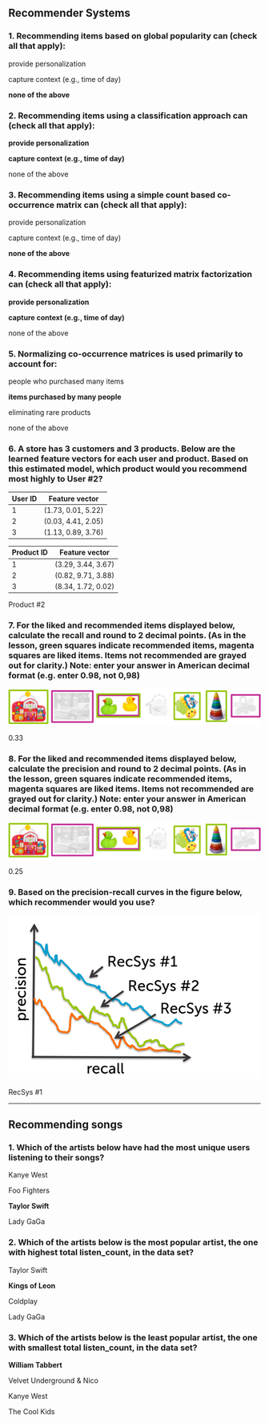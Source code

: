 ## Recommender Systems ##

### 1. Recommending items based on global popularity can (check all that apply): ###

provide personalization

capture context (e.g., time of day)

**none of the above**

### 2. Recommending items using a classification approach can (check all that apply): ###

**provide personalization**

**capture context (e.g., time of day)**

none of the above

### 3. Recommending items using a simple count based co-occurrence matrix can (check all that apply): ###

provide personalization

capture context (e.g., time of day)

**none of the above**

### 4. Recommending items using featurized matrix factorization can (check all that apply): ###

**provide personalization**

**capture context (e.g., time of day)**

none of the above

### 5. Normalizing co-occurrence matrices is used primarily to account for: ###

people who purchased many items

**items purchased by many people**

eliminating rare products

none of the above

### 6. A store has 3 customers and 3 products. Below are the learned feature vectors for each user and product. Based on this estimated model, which product would you recommend most highly to User #2? ###


| User ID |   Feature vector   |
| ------- | ------------------ |
| 1	      | (1.73, 0.01, 5.22) |
| 2	      | (0.03, 4.41, 2.05) |
| 3	      | (1.13, 0.89, 3.76) |

| Product ID |	Feature vector    |
| ---------- | ------------------ |
| 1	         | (3.29, 3.44, 3.67) |
| 2	         | (0.82, 9.71, 3.88) |
| 3	         | (8.34, 1.72, 0.02) |

Product #2

### 7. For the liked and recommended items displayed below, calculate the recall and round to 2 decimal points. (As in the lesson, green squares indicate recommended items, magenta squares are liked items. Items not recommended are grayed out for clarity.) Note: enter your answer in American decimal format (e.g. enter 0.98, not 0,98) ###

![Produts](quiz/products1.png "Products")

0.33

### 8. For the liked and recommended items displayed below, calculate the precision and round to 2 decimal points. (As in the lesson, green squares indicate recommended items, magenta squares are liked items. Items not recommended are grayed out for clarity.) Note: enter your answer in American decimal format (e.g. enter 0.98, not 0,98) ###

![Produts](quiz/products1.png "Products")

0.25

### 9. Based on the precision-recall curves in the figure below, which recommender would you use? ###

![Example of precision-recall curve](quiz/prec-rec-curve.png "Example of precision-recall curve")

RecSys #1

---

## Recommending songs ##

### 1. Which of the artists below have had the most unique users listening to their songs? ###

Kanye West

Foo Fighters

**Taylor Swift**

Lady GaGa

### 2. Which of the artists below is the most popular artist, the one with highest total listen_count, in the data set? ###

Taylor Swift

**Kings of Leon**

Coldplay

Lady GaGa

### 3. Which of the artists below is the least popular artist, the one with smallest total listen_count, in the data set? ###

**William Tabbert**

Velvet Underground & Nico

Kanye West

The Cool Kids


